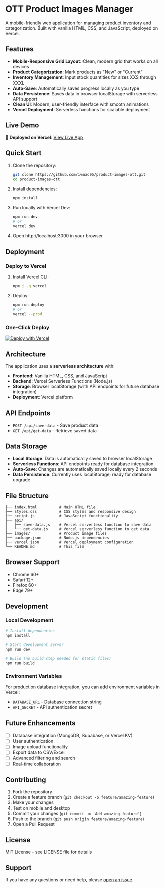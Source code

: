 # OTT Product Images Manager

A mobile-friendly web application for managing product inventory and categorization. Built with vanilla HTML, CSS, and JavaScript, deployed on Vercel.

## Features

- **Mobile-Responsive Grid Layout**: Clean, modern grid that works on all devices
- **Product Categorization**: Mark products as "New" or "Current" 
- **Inventory Management**: Input stock quantities for sizes XXS through XXXL
- **Auto-Save**: Automatically saves progress locally as you type
- **Data Persistence**: Saves data in browser localStorage with serverless API support
- **Clean UI**: Modern, user-friendly interface with smooth animations
- **Vercel Deployment**: Serverless functions for scalable deployment

## Live Demo

🚀 **Deployed on Vercel**: [View Live App](https://product-images-ott.vercel.app)

## Quick Start

1. Clone the repository:
   ```bash
   git clone https://github.com/ivnad95/product-images-ott.git
   cd product-images-ott
   ```

2. Install dependencies:
   ```bash
   npm install
   ```

3. Run locally with Vercel Dev:
   ```bash
   npm run dev
   # or
   vercel dev
   ```

4. Open http://localhost:3000 in your browser

## Deployment

### Deploy to Vercel

1. Install Vercel CLI:
   ```bash
   npm i -g vercel
   ```

2. Deploy:
   ```bash
   npm run deploy
   # or
   vercel --prod
   ```

### One-Click Deploy
[![Deploy with Vercel](https://vercel.com/button)](https://vercel.com/new/clone?repository-url=https://github.com/ivnad95/product-images-ott)

## Architecture

The application uses a **serverless architecture** with:

- **Frontend**: Vanilla HTML, CSS, and JavaScript
- **Backend**: Vercel Serverless Functions (Node.js)
- **Storage**: Browser localStorage (with API endpoints for future database integration)
- **Deployment**: Vercel platform

## API Endpoints

- `POST /api/save-data` - Save product data
- `GET /api/get-data` - Retrieve saved data

## Data Storage

- **Local Storage**: Data is automatically saved to browser localStorage
- **Serverless Functions**: API endpoints ready for database integration
- **Auto-Save**: Changes are automatically saved locally every 2 seconds
- **Data Persistence**: Currently uses localStorage; ready for database upgrade

## File Structure

```
├── index.html          # Main HTML file
├── styles.css          # CSS styles and responsive design
├── script.js           # JavaScript functionality
├── api/
│   ├── save-data.js    # Vercel serverless function to save data
│   └── get-data.js     # Vercel serverless function to get data
├── images/             # Product image files
├── package.json        # Node.js dependencies
├── vercel.json         # Vercel deployment configuration
└── README.md           # This file
```

## Browser Support

- Chrome 60+
- Safari 12+
- Firefox 60+
- Edge 79+

## Development

### Local Development
```bash
# Install dependencies
npm install

# Start development server
npm run dev

# Build (no build step needed for static files)
npm run build
```

### Environment Variables
For production database integration, you can add environment variables in Vercel:
- `DATABASE_URL` - Database connection string
- `API_SECRET` - API authentication secret

## Future Enhancements

- [ ] Database integration (MongoDB, Supabase, or Vercel KV)
- [ ] User authentication
- [ ] Image upload functionality
- [ ] Export data to CSV/Excel
- [ ] Advanced filtering and search
- [ ] Real-time collaboration

## Contributing

1. Fork the repository
2. Create a feature branch (`git checkout -b feature/amazing-feature`)
3. Make your changes
4. Test on mobile and desktop
5. Commit your changes (`git commit -m 'Add amazing feature'`)
6. Push to the branch (`git push origin feature/amazing-feature`)
7. Open a Pull Request

## License

MIT License - see LICENSE file for details

## Support

If you have any questions or need help, please [open an issue](https://github.com/ivnad95/product-images-ott/issues).